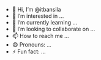 - 👋 Hi, I’m @itbansila
- 👀 I’m interested in ...
- 🌱 I’m currently learning ...
- 💞️ I’m looking to collaborate on ...
- 📫 How to reach me ...
- 😄 Pronouns: ...
- ⚡ Fun fact: ...

<!---
itbansila/itbansila is a ✨ special ✨ repository because its `README.md` (this file) appears on your GitHub profile.
You can click the Preview link to take a look at your changes.
--->
